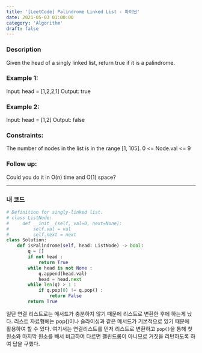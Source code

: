 ```yaml
---
title: '[LeetCode] Palindrome Linked List - 파이썬'
date: 2021-05-03 01:00:00
category: 'Algorithm'
draft: false
---
```


### Description

Given the head of a singly linked list, return true if it is a palindrome.

### Example 1:

Input: head = [1,2,2,1]
Output: true

### Example 2:

Input: head = [1,2]
Output: false

### Constraints:

The number of nodes in the list is in the range [1, 105].
0 <= Node.val <= 9

### Follow up:

Could you do it in O(n) time and O(1) space?

---

### 내 코드

```python
# Definition for singly-linked list.
# class ListNode:
#     def __init__(self, val=0, next=None):
#         self.val = val
#         self.next = next
class Solution:
    def isPalindrome(self, head: ListNode) -> bool:
        q = []
        if not head :
            return True
        while head is not None :
            q.append(head.val)
            head = head.next
        while len(q) > 1 :
            if q.pop(0) != q.pop() :
                return False
        return True
```

일단 연결 리스트로는 메서드가 충분하지 않기 때문에 리스트로 변환한 후에 하는게 났다. 리스트 자료형에는 pop()이나 슬라이싱과 같은 메서드가 기본적으로 있기 때문에 활용하여 할 수 있다. 여기서는 연결리스트를 먼저 리스트로 변환하고 `pop()`을 통해 첫 원소와 마지막 원소를 빼서 비교하여 다르면 팰린드롬이 아니므로 거짓을 리턴하도록 하여 답을 구했다.
